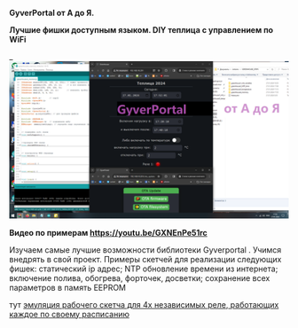 **GyverPortal от А до Я.**


**Лучшие фишки доступным языком. DIY теплица с управлением по WiFi**


_
![КДПВ](https://github.com/nicelight/GyverPortal_best_examples/blob/main/!GREENHOUSE_STEPS/oblojka.png)


**Видео по примерам https://youtu.be/GXNEnPe51rc**


Изучаем самые лучшие возможности библиотеки Gyverportal . Учимся внедрять в свой проект. Примеры скетчей для реализации следующих фишек:
статический ip адрес;
NTP обновление времени из интернета;
включение полива, обогрева, форточек, досветки;
сохранение всех параметров в память EEPROM 


тут [эмуляция рабочего скетча для 4х независимых реле, работающих каждое по своему расписанию](https://wokwi.com/projects/389450801370869761)


